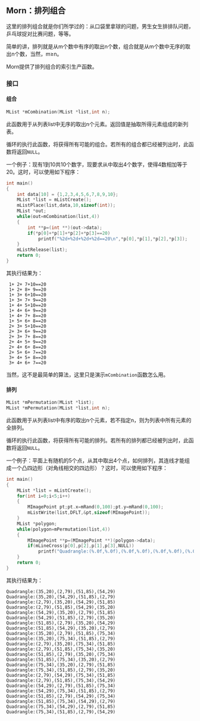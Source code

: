 ## Morn：排列组合

这里的排列组合就是你们所学过的：从口袋里拿球的问题，男生女生排排队问题，乒乓球捉对比赛问题，等等。

简单的讲，排列就是从m个数中有序的取出n个数，组合就是从m个数中无序的取出n个数，当然，m≥n。

Morn提供了排列组合的索引生产函数。

### 接口

#### 组合

```c
MList *mCombination(MList *list,int n);
```

此函数用于从列表list中无序的取出n个元素。返回值是抽取所得元素组成的新列表。

循环的执行此函数，将获得所有可能的组合。若所有的组合都已经被列出时，此函数将返回`NULL`。

一个例子：现有1到10共10个数字，现要求从中取出4个数字，使得4数相加等于20。这时，可以使用如下程序：

```c
int main()
{
    int data[10] = {1,2,3,4,5,6,7,8,9,10};
    MList *list = mListCreate();
    mListPlace(list,data,10,sizeof(int));
    MList *out;
    while(out=mCombination(list,4))
    {
        int **p=(int **)(out->data);
        if(*p[0]+*p[1]+*p[2]+*p[3]==20)
            printf("%2d+%2d+%2d+%2d==20\n",*p[0],*p[1],*p[2],*p[3]);
    }
    mListRelease(list);
    return 0;
}
```

其执行结果为：

```
 1+ 2+ 7+10==20
 1+ 2+ 8+ 9==20
 1+ 3+ 6+10==20
 1+ 3+ 7+ 9==20
 1+ 4+ 5+10==20
 1+ 4+ 6+ 9==20
 1+ 4+ 7+ 8==20
 1+ 5+ 6+ 8==20
 2+ 3+ 5+10==20
 2+ 3+ 6+ 9==20
 2+ 3+ 7+ 8==20
 2+ 4+ 5+ 9==20
 2+ 4+ 6+ 8==20
 2+ 5+ 6+ 7==20
 3+ 4+ 5+ 8==20
 3+ 4+ 6+ 7==20
```

当然，这不是最简单的算法，这里只是演示`mCombination`函数怎么用。



#### 排列

```c
MList *mPermutation(MList *list);
MList *mPermutation(MList *list,int n);
```

此函数用于从列表list中有序的取出n个元素，若不指定n，则为列表中所有元素的全排列。

循环的执行此函数，将获得所有可能的排列。若所有的排列都已经被列出时，此函数将返回`NULL`。

一个例子：平面上有随机的5个点，从其中取出4个点，如何排列，其连线才能组成一个凸四边形（对角线相交的四边形）？这时，可以使用如下程序：

```c
int main()
{
    MList *list = mListCreate();
    for(int i=0;i<5;i++)
    {
        MImagePoint pt;pt.x=mRand(0,100);pt.y=mRand(0,100);
        mListWrite(list,DFLT,&pt,sizeof(MImagePoint));
    }
    MList *polygon;
    while(polygon=mPermutation(list,4))
    {
        MImagePoint **p=(MImagePoint **)(polygon->data);
        if(mLineCross(p[0],p[2],p[1],p[3],NULL))
            printf("Quadrangle:(%.0f,%.0f),(%.0f,%.0f),(%.0f,%.0f),(%.0f,%.0f)\n",p[0]->x,p[0]->y,p[1]->x,p[1]->y,p[2]->x,p[2]->y,p[3]->x,p[3]->y);
    }
    return 0;
}
```

其执行结果为：

```
Quadrangle:(35,20),(2,79),(51,85),(54,29)
Quadrangle:(35,20),(54,29),(51,85),(2,79)
Quadrangle:(2,79),(35,20),(54,29),(51,85)
Quadrangle:(2,79),(51,85),(54,29),(35,20)
Quadrangle:(54,29),(35,20),(2,79),(51,85)
Quadrangle:(54,29),(51,85),(2,79),(35,20)
Quadrangle:(51,85),(2,79),(35,20),(54,29)
Quadrangle:(51,85),(54,29),(35,20),(2,79)
Quadrangle:(35,20),(2,79),(51,85),(75,34)
Quadrangle:(35,20),(75,34),(51,85),(2,79)
Quadrangle:(2,79),(35,20),(75,34),(51,85)
Quadrangle:(2,79),(51,85),(75,34),(35,20)
Quadrangle:(51,85),(2,79),(35,20),(75,34)
Quadrangle:(51,85),(75,34),(35,20),(2,79)
Quadrangle:(75,34),(35,20),(2,79),(51,85)
Quadrangle:(75,34),(51,85),(2,79),(35,20)
Quadrangle:(2,79),(54,29),(75,34),(51,85)
Quadrangle:(2,79),(51,85),(75,34),(54,29)
Quadrangle:(54,29),(2,79),(51,85),(75,34)
Quadrangle:(54,29),(75,34),(51,85),(2,79)
Quadrangle:(51,85),(2,79),(54,29),(75,34)
Quadrangle:(51,85),(75,34),(54,29),(2,79)
Quadrangle:(75,34),(54,29),(2,79),(51,85)
Quadrangle:(75,34),(51,85),(2,79),(54,29)
```



